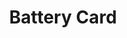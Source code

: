 ---
title: Battery Card
name: card_battery
category: card
explanation: "The `battery-card` is a slightly enhanced `generic-card`, just to ease the use. You could always configure it from the `generic-card` yourself."
image_path: "/assets/images/card_battery.png"
internal: false
generator_install: true
generator_example: true
generator_button: true
variables:
  - name: entity
    type: entry
    example: sensor.livingroom_thermometer_battery
    required: true 
    explanation: "This is your battery entity"
  - name: ulm_card_battery_attribute
    type: variable
    example: battery_attribute
    required: false 
    explanation: "If your entity provides the battery percent in an attribute (= not as an own sensor), fill in the <u>attributes name</u> here. Eg. if you have `sensor.livingroom_thermometer` and the attribute for your battery power is `sensor.livingroom_thermometer.attributes.battery_percent`, you fill in <i>battery_percent</i> here."
yaml: |-
  - type: 'custom:button-card'
    template: card_battery
    variables:
      ulm_card_battery_attribute: battery_attribute
    entity: sensor.livingoom_thermometer_battery
ui: |-
  type: 'custom:button-card'
  template: card_battery
  variables:
    ulm_card_battery_attribute: battery_attribute
  entity: sensor.livingoom_thermometer_battery
code: |-
  card_battery:
    template: 
      - icon_info_bg
    tap_action:
      action: more-info
    icon: |
      [[[
          var icon = 'mdi:help-circle-outline';
          var battery = '';
  
          if (variables.ulm_card_battery_attribute != null){
            battery = states[entity.entity_id].attributes[variables.ulm_card_battery_attribute]
          } else {
            battery = states[entity.entity_id].state
          }
  
          if (battery == 100){
            icon = 'mdi:battery'
          } else if (battery >= 90){
            icon = 'mdi:battery-90'
          } else if (battery >= 80){
            icon = 'mdi:battery-80'
          } else if (battery >= 70){
            icon = 'mdi:battery-70'
          } else if (battery >= 60){
            icon = 'mdi:battery-60'
          } else if (battery >= 50){
            icon = 'mdi:battery-50'
          } else if (battery >= 40){
            icon = 'mdi:battery-40'
          } else if (battery >= 30){
            icon = 'mdi:battery-30'
          } else if (battery >= 20){
            icon = 'mdi:battery-20'
          } else if (battery >= 10){
            icon = 'mdi:battery-10'
          } else {
            icon = 'mdi:battery-outline'
          }
  
          return icon;
      ]]]
    label: "[[[ return states[entity.entity_id].state + '%' ]]]"
    name: |
      [[[ 
        return states[entity.entity_id].attributes.friendly_name; 
      ]]]
    styles:
      icon:
        - color: 'rgba(var(--color-theme),0.9)'
      label:
        - align-self: end
        - justify-self: start
        - font-weight: bold
        - font-size: 14px
        - margin-left: 12px
        - filter: opacity(100%)
      name:
        - justify-self: start
        - align-self: start
        - font-weight: bolder
        - font-size: 12px
        - filter: opacity(40%)
        - margin-left: 12px
      grid:
        - grid-template-areas: '"i l" "i n"'
        - grid-template-columns: min-content auto
        - grid-template-rows: min-content min-content
---